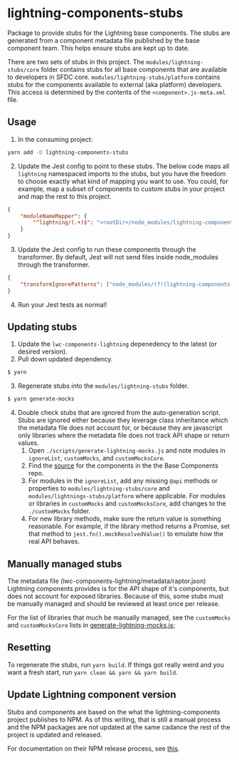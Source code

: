 # lightning-components-stubs

Package to provide stubs for the Lightning base components. The stubs are generated from a component metadata file published by the base component team. This helps ensure stubs are kept up to date.

There are two sets of stubs in this project. The `modules/lightning-stubs/core` folder contains stubs for all base components that are available to developers in SFDC core. `modules/lightning-stubs/platform` contains stubs for the components available to external (aka platform) developers. This access is determined by the contents of the `<component>.js-meta.xml` file.

## Usage

1. In the consuming project:

```bash
yarn add -D lightning-components-stubs
```

2. Update the Jest config to point to these stubs. The below code maps all `lightning` namespaced imports to the stubs, but you have the freedom to choose exactly what kind of mapping you want to use. You could, for example, map a subset of components to custom stubs in your project and map the rest to this project.

```json
{
    "moduleNameMapper": {
        "^lightning/(.+)$": "<rootDir>/node_modules/lightning-components-stubs/modules/lightning-stubs/core/$1/$1"
    }
}
```

3. Update the Jest config to run these components through the transformer. By default, Jest will not send files inside node_modules through the transformer.

```json
{
    "transformIgnorePatterns": ["node_modules/(?!(lightning-components-stubs/modules)/)"]
}
```

4. Run your Jest tests as normal!

## Updating stubs

1. Update the `lwc-components-lightning` depenedency to the latest (or desired version).
2. Pull down updated dependency.

```bash
$ yarn
```

3. Regenerate stubs into the `modules/lightning-stubs` folder.

```bash
$ yarn generate-mocks
```

4. Double check stubs that are ignored from the auto-generation script. Stubs are ignored either because they leverage class inheritance which the metadata file does not account for, or because they are javascript only libraries where the metadata file does not track API shape or return values.
    1. Open `./scripts/generate-lightning-mocks.js` and note modules in `ignoreList`, `customMocks`, and `customMocksCore`.
    1. Find the [source](https://github.com/salesforce/lightning-components/tree/master/ui-lightning-components/src/main/modules) for the components in the the Base Components repo.
    1. For modules in the `ignoreList`, add any missing `@api` methods or properties to `modules/lightning-stubs/core` and `modules/lightnings-stubs/platform` where applicable. For modules or libraries in `customMocks` and `customMocksCore`, add changes to the `./customMocks` folder.
    1. For new library methods, make sure the return value is something reasonable. For example, if the library method returns a Promise, set that method to `jest.fn().mockResolvedValue()` to emulate how the real API behaves.

## Manually managed stubs

The metadata file (lwc-components-lightning/metadata/raptor.json) Lightning components provides is for the API shape of it's components, but does not account for exposed libraries. Because of this, some stubs must be manually managed and should be reviewed at least once per release.

For the list of libraries that much be manually managed, see the `customMocks` and `customMocksCore` lists in [generate-lightning-mocks.js](./scripts/generate-lightning-mocks.js);

## Resetting

To regenerate the stubs, run `yarn build`. If things got really weird and you want a fresh start, run `yarn clean && yarn && yarn build`.

## Update Lightning component version

Stubs and components are based on the what the lightning-components project publishes to NPM. As of this writing, that is still a manual process and the NPM packages are not updated at the same cadance the rest of the project is updated and released.

For documentation on their NPM release process, see [this](https://github.com/salesforce/lightning-components/blob/master/docs/NPM_PUBLISH.md).
